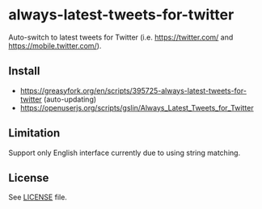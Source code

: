 # always-latest-tweets-for-twitter

Auto-switch to latest tweets for Twitter (i.e. https://twitter.com/ and https://mobile.twitter.com/).

## Install

* https://greasyfork.org/en/scripts/395725-always-latest-tweets-for-twitter (auto-updating)
* https://openuserjs.org/scripts/gslin/Always_Latest_Tweets_for_Twitter

## Limitation

Support only English interface currently due to using string matching.

## License

See [LICENSE](LICENSE) file.

